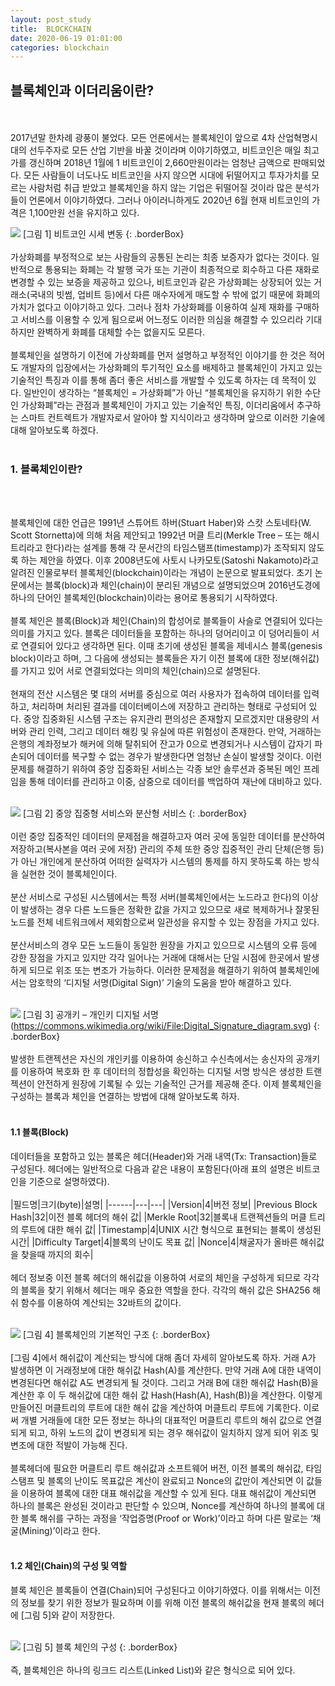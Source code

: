 ```yaml
---
layout: post_study
title:  BLOCKCHAIN
date: 2020-06-19 01:01:00
categories: blockchain
---
```

## 블록체인과 이더리움이란?
<br/><br/>
2017년말 한차례 광풍이 불었다. 모든 언론에서는 블록체인이 앞으로 4차 산업혁명시대의 선두주자로 모든 산업 기반을 바꿀 것이라며 이야기하였고, 비트코인은 매일 최고가를 갱신하며 2018년 1월에 1 비트코인이 2,660만원이라는 엄청난 금액으로 판매되었다. 모든 사람들이 너도나도 비트코인을 사지 않으면 시대에 뒤떨어지고 투자가치를 모르는 사람처럼 취급 받았고 블록체인을 하지 않는 기업은 뒤떨어질 것이라 많은 분석가들이 언론에서 이야기하였다. 그러나 아이러니하게도 2020년 6월 현재 비트코인의 가격은 1,100만원 선을 유지하고 있다.

![](/asset/study/blockchain/1/1.png)
[그림 1] 비트코인 시세 변동
{: .borderBox}
<br/><br/>
가상화폐를 부정적으로 보는 사람들의 공통된 논리는 최종 보증자가 없다는 것이다. 일반적으로 통용되는 화폐는 각 발행 국가 또는 기관이 최종적으로 회수하고 다른 재화로 변경할 수 있는 보증을 제공하고 있으나, 비트코인과 같은 가상화폐는 상장되어 있는 거래소(국내의 빗썸, 업비트 등)에서 다른 매수자에게 매도할 수 밖에 없기 때문에 화폐의 가치가 없다고 이야기하고 있다. 그러나 점차 가상화폐를 이용하여 실제 재화를 구매하고 서비스를 이용할 수 있게 됨으로써 어느정도 이러한 의심을 해결할 수 있으리라 기대하지만 완벽하게 화폐를 대체할 수는 없을지도 모른다.
<br/><br/>
블록체인을 설명하기 이전에 가상화폐를 먼저 설명하고 부정적인 이야기를 한 것은 적어도 개발자의 입장에서는 가상화폐의 투기적인 요소를 배제하고 블록체인이 가지고 있는 기술적인 특징과 이를 통해 좀더 좋은 서비스를 개발할 수 있도록 하자는 데 목적이 있다. 일반인이 생각하는 “블록체인 = 가상화폐”가 아닌 “블록체인을 유지하기 위한 수단인 가상화폐”라는 관점과 블록체인이 가지고 있는 기술적인 특징, 이더리움에서 추구하는 스마트 컨트렉트가 개발자로서 알아야 할 지식이라고 생각하며 앞으로 이러한 기술에 대해 알아보도록 하겠다.
<br/><br/>

### 1. 블록체인이란?
<br/><br/>

블록체인에 대한 언급은 1991년 스튜어트 하버(Stuart Haber)와 스캇 스토네타(W. Scott Stornetta)에 의해 처음 제안되고 1992년 머클 트리(Merkle Tree – 또는 해시트리라고 한다)라는 설계를 통해 각 문서간의 타임스탬프(timestamp)가 조작되지 않도록 하는 제안을 하였다. 이후 2008년도에 사토시 나카모토(Satoshi Nakamoto)라고 알려진 인물로부터 블록체인(blockchain)이라는 개념이 논문으로 발표되었다. 초기 논문에서는 블록(block)과 체인(chain)이 분리된 개념으로 설명되었으며 2016년도경에 하나의 단어인 블록체인(blockchain)이라는 용어로 통용되기 시작하였다.
<br/><br/>
블록 체인은 블록(Block)과 체인(Chain)의 합성어로 블록들이 사슬로 연결되어 있다는 의미를 가지고 있다. 블록은 데이터들을 포함하는 하나의 덩어리이고 이 덩어리들이 서로 연결되어 있다고 생각하면 된다. 이때 초기에 생성된 블록을 제네시스 블록(genesis block)이라고 하며, 그 다음에 생성되는 블록들은 자기 이전 블록에 대한 정보(해쉬값)를 가지고 있어 서로 연결되었다는 의미의 체인(chain)으로 설명된다.
<br/><br/>
현재의 전산 시스템은 몇 대의 서버를 중심으로 여러 사용자가 접속하여 데이터를 입력하고, 처리하며 처리된 결과를 데이터베이스에 저장하고 관리하는 형태로 구성되어 있다. 중앙 집중화된 시스템 구조는 유지관리 편의성은 존재할지 모르겠지만 대용량의 서버와 관리 인력, 그리고 데이터 해킹 및 유실에 따른 위험성이 존재한다. 만약, 거래하는 은행의 계좌정보가 해커에 의해 탈취되어 잔고가 0으로 변경되거나 시스템이 갑자기 파손되어 데이터를 복구할 수 없는 경우가 발생한다면 엄청난 손실이 발생할 것이다. 이런 문제를 해결하기 위하여 중앙 집중화된 서비스는 각종 보안 솔루션과 중복된 메인 프레임을 통해 데이터를 관리하고 이중, 삼중으로 데이터를 백업하여 재난에 대비하고 있다.
<br/><br/>

![](/asset/study/blockchain/1/2.png)
[그림 2] 중앙 집중형 서비스와 분산형 서비스
{: .borderBox}
<br/><br/>
이런 중앙 집중적인 데이터의 문제점을 해결하고자 여러 곳에 동일한 데이터를 분산하여 저장하고(복사본을 여러 곳에 저장) 관리의 주체 또한 중앙 집중적인 관리 단체(은행 등)가 아닌 개인에게 분산하여 어떠한 실력자가 시스템의 통제를 하지 못하도록 하는 방식을 실현한 것이 블록체인이다.
<br/><br/>
분산 서비스로 구성된 시스템에서는 특정 서버(블록체인에서는 노드라고 한다)의 이상이 발생하는 경우 다른 노드들은 정확한 값을 가지고 있으므로 새로 복제하거나 잘못된 노드를 전체 네트워크에서 제외함으로써 일관성을 유지할 수 있는 장점을 가지고 있다.
<br/><br/>
분산서비스의 경우 모든 노드들이 동일한 원장을 가지고 있으므로 시스템의 오류 등에 강한 장점을 가지고 있지만 각각 일어나는 거래에 대해서는 단일 시점에 한곳에서 발생하게 되므로 위조 또는 변조가 가능하다. 이러한 문제점을 해결하기 위하여 블록체인에서는 암호학의 ‘디지털 서명(Digital Sign)’ 기술의 도움을 받아 해결하고 있다.
<br/><br/>

![](/asset/study/blockchain/1/3.png)
[그림 3] 공개키 – 개인키 디지털 서명 (https://commons.wikimedia.org/wiki/File:Digital_Signature_diagram.svg)
{: .borderBox}
<br/><br/>
발생한 트랜젝션은 자신의 개인키를 이용하여 송신하고 수신측에서는 송신자의 공개키를 이용하여 복호화 한 후 데이터의 정합성을 확인하는 디지털 서명 방식은 생성한 트랜젝션이 안전하게 원장에 기록될 수 있는 기술적인 근거를 제공해 준다. 이제 블록체인을 구성하는 블록과 체인을 연결하는 방법에 대해 알아보도록 하자.
<br/><br/>
#### 1.1 블록(Block)
데이터들을 포함하고 있는 블록은 헤더(Header)와 거래 내역(Tx: Transaction)들로 구성된다. 헤더에는 일반적으로 다음과 같은 내용이 포함된다(아래 표의 설명은 비트코인을 기준으로 설명하였다).
<br/><br/>
|필드명|크기(byte)|설명|
|------|---|---|
|Version|4|버전 정보|
|Previous Block Hash|32|이전 블록 헤더의 해쉬 값|
|Merkle Root|32|블록내 트랜젝션들의 머클 트리의 루트에 대한 해쉬 값|
|Timestamp|4|UNIX 시간 형식으로 표현되는 블록이 생성된 시간|
|Difficulty Target|4|블록의 난이도 목표 값|
|Nonce|4|채굴자가 올바른 해쉬값을 찾을때 까지의 회수|
<br/><br/>
헤더 정보중 이전 블록 헤더의 해쉬값을 이용하여 서로의 체인을 구성하게 되므로 각각의 블록을 찾기 위해서 헤더는 매우 중요한 역할을 한다. 각각의 해쉬 값은 SHA256 해쉬 함수를 이용하여 계산되는 32바트의 값이다.
<br/><br/>

![](/asset/study/blockchain/1/4.png)
[그림 4] 블록체인의 기본적인 구조
{: .borderBox}
<br/><br/>
[그림 4]에서 해쉬값이 계산되는 방식에 대해 좀더 자세히 알아보도록 하자. 거래 A가 발생하면 이 거래정보에 대한 해쉬값 Hash(A)를 계산한다. 만약 거래 A에 대한 내역이 변경된다면 해쉬값 A도 변경되게 될 것이다. 그리고 거래 B에 대한 해쉬값 Hash(B)을 계산한 후 이 두 해쉬값에 대한 해쉬 값 Hash(Hash(A), Hash(B))을 계산한다. 이렇게 만들어진 머클트리의 루트에 대한 해쉬 값을 계산하여 머클트리 루트에 기록한다. 이로써 개별 거래들에 대한 모든 정보는 하나의 대표적인 머클트리 루트의 해쉬 값으로 연결되게 되고, 하위 노드의 값이 변경되게 되는 경우 해쉬값이 일치하지 않게 되어 위조 및 변조에 대한 적발이 가능해 진다.
<br/><br/>
블록헤더에 필요한 머클트리 루트 해쉬값과 소프트웨어 버전, 이전 블록의 해쉬값, 타임스탬프 및 블록의 난이도 목표값은 계산이 완료되고 Nonce의 값만이 계산되면 이 값들을 이용하여 블록에 대한 대표 해쉬값을 계산할 수 있게 된다. 대표 해쉬값이 계산되면 하나의 블록은 완성된 것이라고 판단할 수 있으며, Nonce를 계산하여 하나의 블록에 대한 블록 해쉬를 구하는 과정을 ‘작업증명(Proof or Work)’이라고 하며 다른 말로는 ‘채굴(Mining)’이라고 한다.
<br/><br/>
#### 1.2 체인(Chain)의 구성 및 역할
블록 체인은 블록들이 연결(Chain)되어 구성된다고 이야기하였다. 이를 위해서는 이전의 정보를 찾기 위한 정보가 필요하며 이를 위해 이전 블록의 해쉬값을 현재 블록의 헤더에 [그림 5]와 같이 저장한다.
<br/><br/>

![](/asset/study/blockchain/1/5.png)
[그림 5] 블록 체인의 구성
{: .borderBox}
<br/><br/>
즉, 블록체인은 하나의 링크드 리스트(Linked List)와 같은 형식으로 되어 있다.



